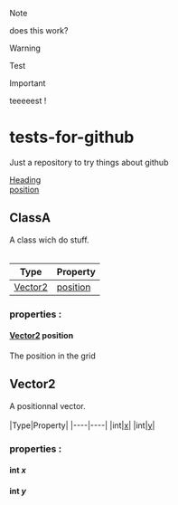> [!NOTE]   
> does this work?

> [!WARNING]   
Test

> [!IMPORTANT]  
> teeeeest !

# tests-for-github
Just a repository to try things about github


[Heading](#tests-for-github)<br>
[position](#vector2-position)<br>


## ClassA
A class wich do stuff. <br><br>

|Type|Property|
|----|----|
|[Vector2](#vector2)|[position](#vector2-position)|

### properties :
#### [Vector2](#vector2) **position**
   The position in the grid



## Vector2
A positionnal vector. <br><br>
|Type|Property|
|----|----|
|int|[x](#int-x)|
|int|[y](#int-y)|

### properties :
#### int *x*

#### int *y*
